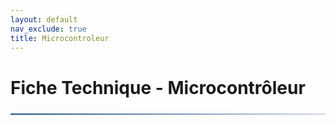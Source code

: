 ```yaml
---
layout: default
nav_exclude: true
title: Microcontroleur
---
```


# Fiche Technique - Microcontrôleur 

<hr>

<style>
:root {
    --primary-color: #1c5083;
    --secondary-color: #3a7cb9;
    --accent-color: #5fa8f3;
    --light-bg: #f8fafc;
    --border-color: #e2e8f0;
}

  hr {
    border: none;
    height: 2px;
    background: linear-gradient(90deg, var(--primary-color), rgba(28, 80, 131, 0.2));
    margin: 1.5rem 0;
}
</style>